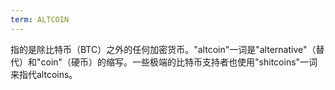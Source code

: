 ```yaml
---
term: ALTCOIN
---
```


指的是除比特币（BTC）之外的任何加密货币。"altcoin"一词是"alternative"（替代）和"coin"（硬币）的缩写。一些极端的比特币支持者也使用"shitcoins"一词来指代altcoins。